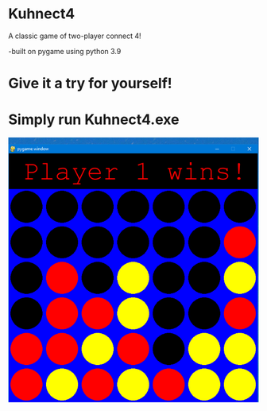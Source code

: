 # Kuhnect4
A classic game of two-player connect 4!

-built on pygame using python 3.9


Give it a try for yourself!
=================================================================================================
Simply run Kuhnect4.exe
=================================================================================================
![alt text](https://raw.githubusercontent.com/shayan-imran/Kuhnect4/main/SCREENSHOT.png)
